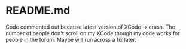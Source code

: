 #  README.md

Code commented out because latest version of XCode -> crash.
The number of people don't scroll on my XCode though my code works for people in the forum.  Maybe will run across a fix later.
